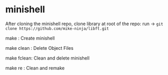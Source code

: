 # minishell

After cloning the minishell repo, clone library at root of the repo: run -> ``git clone https://github.com/mike-ninja/libft.git``

make : Create minishell

make clean : Delete Object Files

make fclean: Clean and delete minishell

make re : Clean and remake
